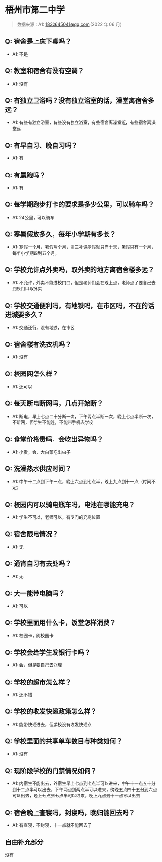 # 梧州市第二中学

> 数据来源：A1: 1833645041@qq.com (2022 年 06 月)

## Q: 宿舍是上床下桌吗？

- A1: 不是

## Q: 教室和宿舍有没有空调？

- A1: 没有

## Q: 有独立卫浴吗？没有独立浴室的话，澡堂离宿舍多远？

- A1: 有些有独立浴室，有些没有独立浴室，有些宿舍离澡堂近，有些宿舍离澡堂远

## Q: 有早自习、晚自习吗？

- A1: 有

## Q: 有晨跑吗？

- A1: 有

## Q: 每学期跑步打卡的要求是多少公里，可以骑车吗？

- A1: 24公里，可以骑车

## Q: 寒暑假放多久，每年小学期有多长？

- A1: 寒假一个月，暑假两个月，高三补课寒假就只有十天，暑假只有一个月，每年小学期四到五个月。

## Q: 学校允许点外卖吗，取外卖的地方离宿舍楼多远？

- A1: 不允许，外卖不能进校门口，但是老师们会在晚上点，老师点了要自己去到校门口取外卖

## Q: 学校交通便利吗，有地铁吗，在市区吗，不在的话进城要多久？

- A1: 交通还行，没有地铁，在市区

## Q: 宿舍楼有洗衣机吗？

- A1: 没有

## Q: 校园网怎么样？

- A1: 还可以

## Q: 每天断电断网吗，几点开始断？

- A1: 断电，早上七点二十分断一次，下午两点半断一次，晚上七点半断一次，不断网，但学生不能连，不能带手机去学校

## Q: 食堂价格贵吗，会吃出异物吗？

- A1: 小贵，会，大白菜吃出虫子

## Q: 洗澡热水供应时间？

- A1: 中午十二点到下午一点，晚上六点到七点半，晚上九点到十一点（时间不定）

## Q: 校园内可以骑电瓶车吗，电池在哪能充电？

- A1: 学生不可以，老师可以，有专门的充电位置

## Q: 宿舍限电情况？

- A1: 无

## Q: 通宵自习有去处吗？

- A1: 无

## Q: 大一能带电脑吗？

- A1: 可以

## Q: 学校里面用什么卡，饭堂怎样消费？

- A1: 校园卡，刷校园卡

## Q: 学校会给学生发银行卡吗？

- A1: 会，但是要自己去办理

## Q: 学校的超市怎么样？

- A1: 还不错

## Q: 学校的收发快递政策怎么样？

- A1: 能带快递进去，但学校没有收发快递点

## Q: 学校里面的共享单车数目与种类如何？

- A1: 没有

## Q: 现阶段学校的门禁情况如何？

- A1: 内宿生不能出去，外宿生早上七点到七点半可以进来，中午十一点五十分到十二点半可以出去，下午两点到两点半可以进来，傍晚五点四十五分到六点可以出去，晚上七点到七点半可以进来，晚上九点到十一点可以出去

## Q: 宿舍晚上查寝吗，封寝吗，晚归能回去吗？

- A1: 有查寝，不封寝，十一点就不能回去了

## 自由补充部分

没有